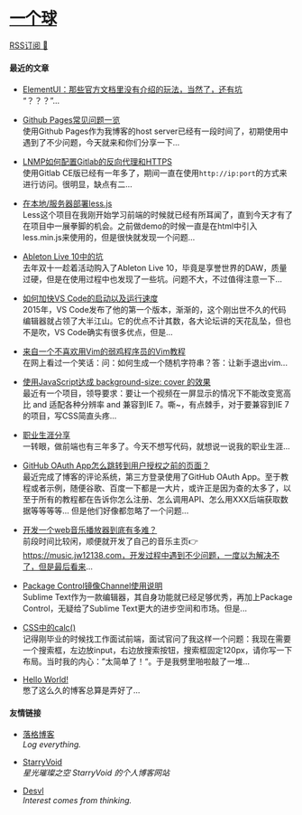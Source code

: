 # [一个球](https://jw12138.com)  

[RSS订阅 🚩](https://jw12138.com/atom.xml)

#### 最近的文章  


- [ElementUI：那些官方文档里没有介绍的玩法，当然了，还有坑](https://jw12138.com/#/post/202007-a02.html)  
  “？？？”...

- [Github Pages常见问题一览](https://jw12138.com/#/post/202007-a01.html)  
  使用Github Pages作为我博客的host server已经有一段时间了，初期使用中遇到了不少问题，今天就来和你们分享一下...

- [LNMP如何配置Gitlab的反向代理和HTTPS](https://jw12138.com/#/post/202005-a01.html)  
  使用Gitlab CE版已经有一年多了，期间一直在使用`http://ip:port`的方式来进行访问。很明显，缺点有二...

- [在本地/服务器部署less.js](https://jw12138.com/#/post/202003-a01.html)  
  Less这个项目在我刚开始学习前端的时候就已经有所耳闻了，直到今天才有了在项目中一展拳脚的机会。之前做demo的时候一直是在html中引入less.min.js来使用的，但是很快就发现一个问题...

- [Ableton Live 10中的坑](https://jw12138.com/#/post/201912-a01.html)  
  去年双十一趁着活动购入了Ableton Live 10，毕竟是享誉世界的DAW，质量过硬，但是在使用过程中也发现了一些坑。问题不大，不过值得注意一下...

- [如何加快VS Code的启动以及运行速度](https://jw12138.com/#/post/201911-a02.html)  
  2015年，VS Code发布了他的第一个版本，渐渐的，这个刚出世不久的代码编辑器就占领了大半江山。它的优点不计其数，各大论坛讲的天花乱坠，但也不是吹，VS Code确实有很多优点，但是...

- [来自一个不喜欢用Vim的弱鸡程序员的Vim教程](https://jw12138.com/#/post/201911-a01.html)  
  在网上看过一个笑话：问：如何生成一个随机字符串？答：让新手退出vim...

- [使用JavaScript达成 background-size: cover 的效果](https://jw12138.com/#/post/201910-a03.html)  
  最近有一个项目，领导要求：要让一个视频在一屏显示的情况下不能改变宽高比 and 适配各种分辨率 and 兼容到IE 7。嘶~，有点棘手，对于要兼容到IE 7的项目，写CSS简直头疼...

- [职业生涯分享](https://jw12138.com/#/post/201910-a02.html)  
  一转眼，做前端也有三年多了。今天不想写代码，就想说一说我的职业生涯...

- [GitHub OAuth App怎么跳转到用户授权之前的页面？](https://jw12138.com/#/post/201910-a01.html)  
  最近完成了博客的评论系统，第三方登录使用了GitHub OAuth App。至于教程或者示例，随便谷歌、百度一下都是一大片，或许正是因为查的太多了，以至于所有的教程都在告诉你怎么注册、怎么调用API、怎么用XXX后端获取数据等等等等… 但是他们好像都忽略了一个问题...

- [开发一个web音乐播放器到底有多难？](https://jw12138.com/#/post/201908-a01.html)  
  前段时间比较闲，顺便就开发了自己的音乐主页👉https://music.jw12138.com，开发过程中遇到不少问题，一度以为解决不了，但是最后看来...

- [Package Control镜像Channel使用说明](https://jw12138.com/#/post/201906-a01.html)  
  Sublime Text作为一款编辑器，其自身功能就已经足够优秀，再加上Package Control，无疑给了Sublime Text更大的进步空间和市场。但是...

- [CSS中的calc()](https://jw12138.com/#/post/201812-a01.html)  
  记得刚毕业的时候找工作面试前端，面试官问了我这样一个问题：我现在需要一个搜索框，左边放input，右边放搜索按钮，搜索框固定120px，请你写一下布局。当时我的内心：”太简单了！“。于是我劈里啪啦敲了一堆...

- [Hello World!](https://jw12138.com/#/post/201811-a01.html)  
  憋了这么久的博客总算是弄好了...

#### 友情链接  

- [落格博客](https://www.logcg.com/)  
  *Log everything.*

- [StarryVoid](https://starryvoid.com/)  
  *星光璀璨之空 StarryVoid 的个人博客网站*

- [Desvl](https://admiraldesvl.github.io)  
  *Interest comes from thinking.*


